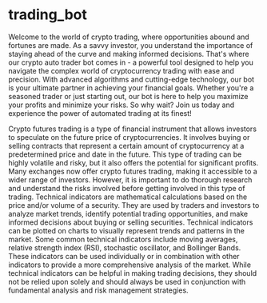 # trading_bot
Welcome to the world of crypto trading, where opportunities abound and fortunes are made. As a savvy investor, you understand the importance of staying ahead of the curve and making informed decisions. That's where our crypto auto trader bot comes in - a powerful tool designed to help you navigate the complex world of cryptocurrency trading with ease and precision. With advanced algorithms and cutting-edge technology, our bot is your ultimate partner in achieving your financial goals. Whether you're a seasoned trader or just starting out, our bot is here to help you maximize your profits and minimize your risks. So why wait? Join us today and experience the power of automated trading at its finest!

Crypto futures trading is a type of financial instrument that allows investors to speculate on the future price of cryptocurrencies. It involves buying or selling contracts that represent a certain amount of cryptocurrency at a predetermined price and date in the future. This type of trading can be highly volatile and risky, but it also offers the potential for significant profits. Many exchanges now offer crypto futures trading, making it accessible to a wider range of investors. However, it is important to do thorough research and understand the risks involved before getting involved in this type of trading.
Technical indicators are mathematical calculations based on the price and/or volume of a security. They are used by traders and investors to analyze market trends, identify potential trading opportunities, and make informed decisions about buying or selling securities. Technical indicators can be plotted on charts to visually represent trends and patterns in the market. Some common technical indicators include moving averages, relative strength index (RSI), stochastic oscillator, and Bollinger Bands. These indicators can be used individually or in combination with other indicators to provide a more comprehensive analysis of the market. While technical indicators can be helpful in making trading decisions, they should not be relied upon solely and should always be used in conjunction with fundamental analysis and risk management strategies.
